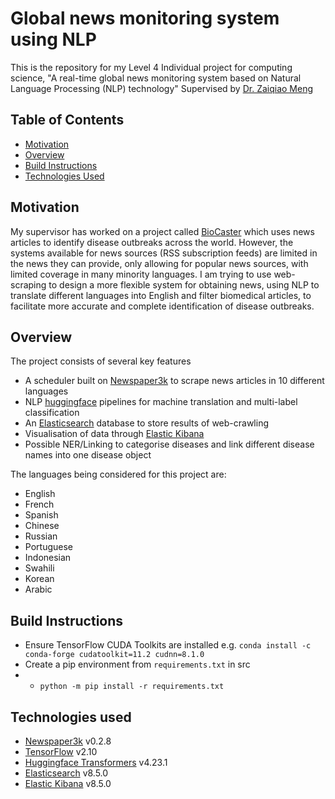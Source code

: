 # Global news monitoring system using NLP
This is the repository for my Level 4 Individual project for computing science, "A real-time global news monitoring system based on Natural Language Processing (NLP) technology" Supervised by [Dr. Zaiqiao Meng](https://www.gla.ac.uk/schools/computing/staff/zaiqiaomeng/)

## Table of Contents
* [Motivation](#motivation)
* [Overview](#overview)
* [Build Instructions](#build-instructions)
* [Technologies Used](#technologies-used)

## Motivation
My supervisor has worked on a project called [BioCaster](http://www.biocaster.org/) which uses news articles to identify disease outbreaks across the world. However, the systems available for news sources (RSS subscription feeds) are limited in the news they can provide, only allowing for popular news sources, with limited coverage in many minority languages. I am trying to use web-scraping to design a more flexible system for obtaining news, using NLP to translate different languages into English and filter biomedical articles, to facilitate more accurate and complete identification of disease outbreaks.
## Overview
The project consists of several key features
  * A scheduler built on [Newspaper3k](https://github.com/codelucas/newspaper) to scrape news articles in 10 different languages
  * NLP [huggingface](https://huggingface.co/) pipelines for machine translation and multi-label classification
  * An [Elasticsearch](https://www.elastic.co/elasticsearch/) database to store results of web-crawling
  * Visualisation of data through [Elastic Kibana](https://www.elastic.co/kibana/)
  * Possible NER/Linking to categorise diseases and link different disease names into one disease object


The languages being considered for this project are:
* English
* French
* Spanish
* Chinese
* Russian
* Portuguese
* Indonesian
* Swahili
* Korean
* Arabic

## Build Instructions
* Ensure TensorFlow CUDA Toolkits are installed e.g.
```conda install -c conda-forge cudatoolkit=11.2 cudnn=8.1.0```
* Create a pip environment from `requirements.txt` in src
* * ```python -m pip install -r requirements.txt```
## Technologies used
* [Newspaper3k](https://github.com/codelucas/newspaper) v0.2.8
* [TensorFlow](https://github.com/tensorflow/tensorflow/releases/tag/v2.10.0) v2.10
* [Huggingface Transformers](https://huggingface.co/transformers) v4.23.1
* [Elasticsearch](https://www.elastic.co/elasticsearch/) v8.5.0
* [Elastic Kibana](https://www.elastic.co/kibana/) v8.5.0
